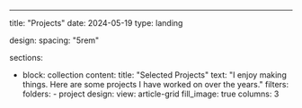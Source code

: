 ---
title: "Projects"
date: 2024-05-19
type: landing

design:
  spacing: "5rem"

sections:
  - block: collection
    content:
      title: "Selected Projects"
      text: "I enjoy making things. Here are some projects I have worked on over the years."
      filters:
        folders:
          - project
    design:
      view: article-grid
      fill_image: true
      columns: 3
